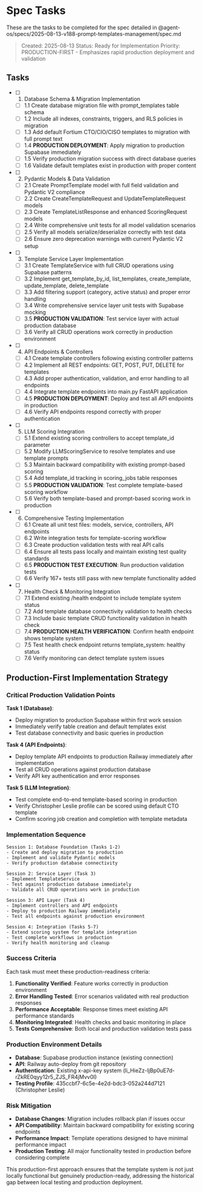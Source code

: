 # Spec Tasks

These are the tasks to be completed for the spec detailed in @agent-os/specs/2025-08-13-v188-prompt-templates-management/spec.md

> Created: 2025-08-13
> Status: Ready for Implementation
> Priority: PRODUCTION-FIRST - Emphasizes rapid production deployment and validation

## Tasks

- [ ] 1. Database Schema & Migration Implementation
  - [ ] 1.1 Create database migration file with prompt_templates table schema
  - [ ] 1.2 Include all indexes, constraints, triggers, and RLS policies in migration
  - [ ] 1.3 Add default Fortium CTO/CIO/CISO templates to migration with full prompt text
  - [ ] 1.4 **PRODUCTION DEPLOYMENT**: Apply migration to production Supabase immediately
  - [ ] 1.5 Verify production migration success with direct database queries
  - [ ] 1.6 Validate default templates exist in production with proper content

- [ ] 2. Pydantic Models & Data Validation
  - [ ] 2.1 Create PromptTemplate model with full field validation and Pydantic V2 compliance
  - [ ] 2.2 Create CreateTemplateRequest and UpdateTemplateRequest models
  - [ ] 2.3 Create TemplateListResponse and enhanced ScoringRequest models
  - [ ] 2.4 Write comprehensive unit tests for all model validation scenarios
  - [ ] 2.5 Verify all models serialize/deserialize correctly with test data
  - [ ] 2.6 Ensure zero deprecation warnings with current Pydantic V2 setup

- [ ] 3. Template Service Layer Implementation  
  - [ ] 3.1 Create TemplateService with full CRUD operations using Supabase patterns
  - [ ] 3.2 Implement get_template_by_id, list_templates, create_template, update_template, delete_template
  - [ ] 3.3 Add filtering support (category, active status) and proper error handling
  - [ ] 3.4 Write comprehensive service layer unit tests with Supabase mocking
  - [ ] 3.5 **PRODUCTION VALIDATION**: Test service layer with actual production database
  - [ ] 3.6 Verify all CRUD operations work correctly in production environment

- [ ] 4. API Endpoints & Controllers
  - [ ] 4.1 Create template controllers following existing controller patterns
  - [ ] 4.2 Implement all REST endpoints: GET, POST, PUT, DELETE for templates
  - [ ] 4.3 Add proper authentication, validation, and error handling to all endpoints
  - [ ] 4.4 Integrate template endpoints into main.py FastAPI application
  - [ ] 4.5 **PRODUCTION DEPLOYMENT**: Deploy and test all API endpoints in production
  - [ ] 4.6 Verify API endpoints respond correctly with proper authentication

- [ ] 5. LLM Scoring Integration
  - [ ] 5.1 Extend existing scoring controllers to accept template_id parameter
  - [ ] 5.2 Modify LLMScoringService to resolve templates and use template prompts
  - [ ] 5.3 Maintain backward compatibility with existing prompt-based scoring
  - [ ] 5.4 Add template_id tracking in scoring_jobs table responses
  - [ ] 5.5 **PRODUCTION VALIDATION**: Test complete template-based scoring workflow
  - [ ] 5.6 Verify both template-based and prompt-based scoring work in production

- [ ] 6. Comprehensive Testing Implementation
  - [ ] 6.1 Create all unit test files: models, service, controllers, API endpoints
  - [ ] 6.2 Write integration tests for template-scoring workflow
  - [ ] 6.3 Create production validation tests with real API calls
  - [ ] 6.4 Ensure all tests pass locally and maintain existing test quality standards
  - [ ] 6.5 **PRODUCTION TEST EXECUTION**: Run production validation tests
  - [ ] 6.6 Verify 167+ tests still pass with new template functionality added

- [ ] 7. Health Check & Monitoring Integration
  - [ ] 7.1 Extend existing /health endpoint to include template system status
  - [ ] 7.2 Add template database connectivity validation to health checks
  - [ ] 7.3 Include basic template CRUD functionality validation in health check
  - [ ] 7.4 **PRODUCTION HEALTH VERIFICATION**: Confirm health endpoint shows template system
  - [ ] 7.5 Test health check endpoint returns template_system: healthy status
  - [ ] 7.6 Verify monitoring can detect template system issues

## Production-First Implementation Strategy

### Critical Production Validation Points

**Task 1 (Database)**: 
- Deploy migration to production Supabase within first work session
- Immediately verify table creation and default templates exist
- Test database connectivity and basic queries in production

**Task 4 (API Endpoints)**:
- Deploy template API endpoints to production Railway immediately after implementation  
- Test all CRUD operations against production database
- Verify API key authentication and error responses

**Task 5 (LLM Integration)**:
- Test complete end-to-end template-based scoring in production
- Verify Christopher Leslie profile can be scored using default CTO template
- Confirm scoring job creation and completion with template metadata

### Implementation Sequence

```
Session 1: Database Foundation (Tasks 1-2)
- Create and deploy migration to production
- Implement and validate Pydantic models
- Verify production database connectivity

Session 2: Service Layer (Task 3)  
- Implement TemplateService
- Test against production database immediately
- Validate all CRUD operations work in production

Session 3: API Layer (Task 4)
- Implement controllers and API endpoints
- Deploy to production Railway immediately 
- Test all endpoints against production environment

Session 4: Integration (Tasks 5-7)
- Extend scoring system for template integration
- Test complete workflows in production
- Verify health monitoring and cleanup
```

### Success Criteria

Each task must meet these production-readiness criteria:

1. **Functionality Verified**: Feature works correctly in production environment
2. **Error Handling Tested**: Error scenarios validated with real production responses  
3. **Performance Acceptable**: Response times meet existing API performance standards
4. **Monitoring Integrated**: Health checks and basic monitoring in place
5. **Tests Comprehensive**: Both local and production validation tests pass

### Production Environment Details

- **Database**: Supabase production instance (existing connection)
- **API**: Railway auto-deploy from git repository  
- **Authentication**: Existing x-api-key system (li_HieZz-IjBp0uE7d-rZkRE0qyy12r5_ZJS_FR4jMvv0I)
- **Testing Profile**: 435ccbf7-6c5e-4e2d-bdc3-052a244d7121 (Christopher Leslie)

### Risk Mitigation

- **Database Changes**: Migration includes rollback plan if issues occur
- **API Compatibility**: Maintain backward compatibility for existing scoring endpoints
- **Performance Impact**: Template operations designed to have minimal performance impact
- **Production Testing**: All major functionality tested in production before considering complete

This production-first approach ensures that the template system is not just locally functional but genuinely production-ready, addressing the historical gap between local testing and production deployment.
